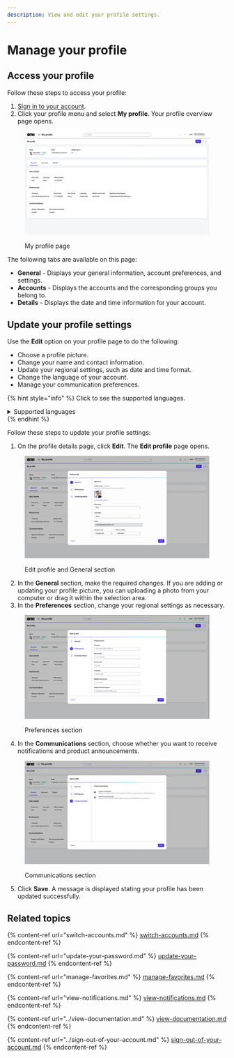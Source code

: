 ```yaml
---
description: View and edit your profile settings.
---
```


# Manage your profile

## Access your profile <a href="#access-your-profile" id="access-your-profile"></a>

Follow these steps to access your profile:

1. [Sign in to your account](https://docs.client.softwareone.com/docs-v2/d04yor4OXausqmezLP92/marketplace-platform/sign-in-to-your-account).
2. Click your profile menu and select **My profile**. Your profile overview page opens.

<figure><img src="../../.gitbook/assets/image (308).png" alt=""><figcaption><p>My profile page</p></figcaption></figure>

The following tabs are available on this page:

* **General** - Displays your general information, account preferences, and settings.
* **Accounts** - Displays the accounts and the corresponding groups you belong to.
* **Details** - Displays the date and time information for your account.

## Update your profile settings <a href="#update-your-profile-settings" id="update-your-profile-settings"></a>

Use the **Edit** option on your profile page to do the following:

* Choose a profile picture.
* Change your name and contact information.
* Update your regional settings, such as date and time format.
* Change the language of your account.
* Manage your communication preferences.

{% hint style="info" %}
Click to see the supported languages.

<details>

<summary>Supported languages</summary>

* Chinese (Simplified)
* Chinese (Traditional)
* Czech
* Dutch
* English (UK)
* English (US)
* Finnish
* French
* German
* Hungarian
* Italian
* Japanese
* Korean
* Norwegian
* Portuguese
* Polish
* Russian
* Spanish
* Swedish

</details>
{% endhint %}

Follow these steps to update your profile settings:

1. On the profile details page, click **Edit**. The **Edit profile** page opens.

<figure><img src="../../.gitbook/assets/image (309).png" alt=""><figcaption><p>Edit profile and General section</p></figcaption></figure>

2. In the **General** section, make the required changes. If you are adding or updating your profile picture, you can uploading a photo from your computer or drag it within the selection area.&#x20;
3. In the **Preferences** section, change your regional settings as necessary.&#x20;

<figure><img src="../../.gitbook/assets/image (310).png" alt=""><figcaption><p>Preferences section</p></figcaption></figure>

4. In the **Communications** section, choose whether you want to receive notifications and product announcements.

<figure><img src="../../.gitbook/assets/image (311).png" alt=""><figcaption><p>Communications section</p></figcaption></figure>

5. Click **Save**. A message is displayed stating your profile has been updated successfully.

## Related topics

{% content-ref url="switch-accounts.md" %}
[switch-accounts.md](switch-accounts.md)
{% endcontent-ref %}

{% content-ref url="update-your-password.md" %}
[update-your-password.md](update-your-password.md)
{% endcontent-ref %}

{% content-ref url="manage-favorites.md" %}
[manage-favorites.md](manage-favorites.md)
{% endcontent-ref %}

{% content-ref url="view-notifications.md" %}
[view-notifications.md](view-notifications.md)
{% endcontent-ref %}

{% content-ref url="../view-documentation.md" %}
[view-documentation.md](../view-documentation.md)
{% endcontent-ref %}

{% content-ref url="../sign-out-of-your-account.md" %}
[sign-out-of-your-account.md](../sign-out-of-your-account.md)
{% endcontent-ref %}

